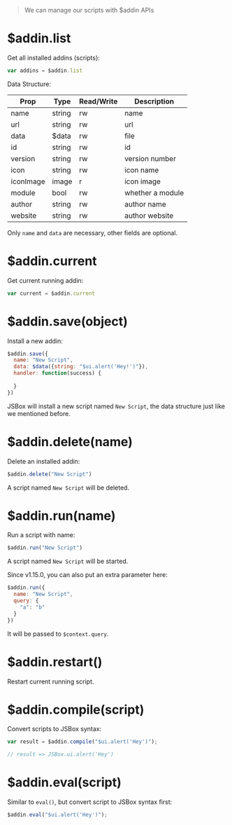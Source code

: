 > We can manage our scripts with $addin APIs

# $addin.list

Get all installed addins (scripts):

```js
var addins = $addin.list
```

Data Structure:

Prop | Type | Read/Write | Description
---|---|---|---
name | string | rw | name
url | string | rw | url
data | $data | rw | file
id | string | rw | id
version | string | rw | version number
icon | string | rw | icon name
iconImage | image | r | icon image
module | bool | rw | whether a module
author | string | rw | author name
website | string | rw | author website

Only `name` and `data` are necessary, other fields are optional.

# $addin.current

Get current running addin:

```js
var current = $addin.current
```

# $addin.save(object)

Install a new addin:

```js
$addin.save({
  name: "New Script",
  data: $data({string: "$ui.alert('Hey!')"}),
  handler: function(success) {
    
  }
})
```

JSBox will install a new script named `New Script`, the data structure just like we mentioned before.

# $addin.delete(name)

Delete an installed addin:

```js
$addin.delete("New Script")
```

A script named `New Script` will be deleted.

# $addin.run(name)

Run a script with name:

```js
$addin.run("New Script")
```

A script named `New Script` will be started.

Since v1.15.0, you can also put an extra parameter here:

```js
$addin.run({
  name: "New Script",
  query: {
    "a": "b"
  }
})
```

It will be passed to `$context.query`.

# $addin.restart()

Restart current running script.

# $addin.compile(script)

Convert scripts to JSBox syntax:

```js
var result = $addin.compile("$ui.alert('Hey')");

// result => JSBox.ui.alert('Hey')
```

# $addin.eval(script)

Similar to `eval()`, but convert script to JSBox syntax first:

```js
$addin.eval("$ui.alert('Hey')");
```